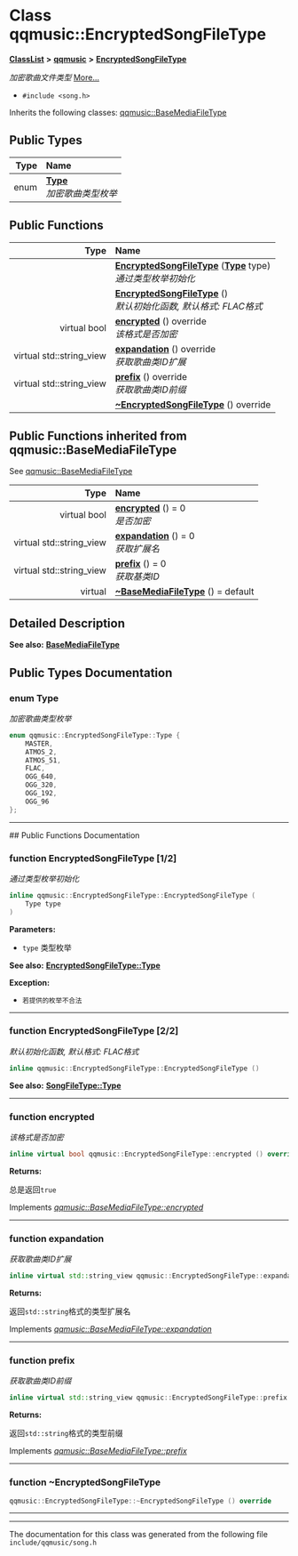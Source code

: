 

# Class qqmusic::EncryptedSongFileType



[**ClassList**](annotated.md) **>** [**qqmusic**](namespaceqqmusic.md) **>** [**EncryptedSongFileType**](classqqmusic_1_1EncryptedSongFileType.md)



_加密歌曲文件类型_ [More...](#detailed-description)

* `#include <song.h>`



Inherits the following classes: [qqmusic::BaseMediaFileType](classqqmusic_1_1BaseMediaFileType.md)














## Public Types

| Type | Name |
| ---: | :--- |
| enum  | [**Type**](#enum-type)  <br>_加密歌曲类型枚举_  |








































## Public Functions

| Type | Name |
| ---: | :--- |
|   | [**EncryptedSongFileType**](#function-encryptedsongfiletype-12) ([**Type**](classqqmusic_1_1EncryptedSongFileType.md#enum-type) type) <br>_通过类型枚举初始化_  |
|   | [**EncryptedSongFileType**](#function-encryptedsongfiletype-22) () <br>_默认初始化函数, 默认格式: FLAC格式_  |
| virtual bool | [**encrypted**](#function-encrypted) () override<br>_该格式是否加密_  |
| virtual std::string\_view | [**expandation**](#function-expandation) () override<br>_获取歌曲类ID扩展_  |
| virtual std::string\_view | [**prefix**](#function-prefix) () override<br>_获取歌曲类ID前缀_  |
|   | [**~EncryptedSongFileType**](#function-encryptedsongfiletype) () override<br> |


## Public Functions inherited from qqmusic::BaseMediaFileType

See [qqmusic::BaseMediaFileType](classqqmusic_1_1BaseMediaFileType.md)

| Type | Name |
| ---: | :--- |
| virtual bool | [**encrypted**](classqqmusic_1_1BaseMediaFileType.md#function-encrypted) () = 0<br>_是否加密_  |
| virtual std::string\_view | [**expandation**](classqqmusic_1_1BaseMediaFileType.md#function-expandation) () = 0<br>_获取扩展名_  |
| virtual std::string\_view | [**prefix**](classqqmusic_1_1BaseMediaFileType.md#function-prefix) () = 0<br>_获取基类ID_  |
| virtual  | [**~BaseMediaFileType**](classqqmusic_1_1BaseMediaFileType.md#function-basemediafiletype) () = default<br> |






















































## Detailed Description




**See also:** [**BaseMediaFileType**](classqqmusic_1_1BaseMediaFileType.md) 



    
## Public Types Documentation




### enum Type 

_加密歌曲类型枚举_ 
```C++
enum qqmusic::EncryptedSongFileType::Type {
    MASTER,
    ATMOS_2,
    ATMOS_51,
    FLAC,
    OGG_640,
    OGG_320,
    OGG_192,
    OGG_96
};
```




<hr>
## Public Functions Documentation




### function EncryptedSongFileType [1/2]

_通过类型枚举初始化_ 
```C++
inline qqmusic::EncryptedSongFileType::EncryptedSongFileType (
    Type type
) 
```





**Parameters:**


* `type` 类型枚举



**See also:** [**EncryptedSongFileType::Type**](classqqmusic_1_1EncryptedSongFileType.md#enum-type)


**Exception:**


* `若提供的枚举不合法` 




        

<hr>



### function EncryptedSongFileType [2/2]

_默认初始化函数, 默认格式: FLAC格式_ 
```C++
inline qqmusic::EncryptedSongFileType::EncryptedSongFileType () 
```





**See also:** [**SongFileType::Type**](classqqmusic_1_1SongFileType.md#enum-type) 



        

<hr>



### function encrypted 

_该格式是否加密_ 
```C++
inline virtual bool qqmusic::EncryptedSongFileType::encrypted () override
```





**Returns:**

总是返回`true` 





        
Implements [*qqmusic::BaseMediaFileType::encrypted*](classqqmusic_1_1BaseMediaFileType.md#function-encrypted)


<hr>



### function expandation 

_获取歌曲类ID扩展_ 
```C++
inline virtual std::string_view qqmusic::EncryptedSongFileType::expandation () override
```





**Returns:**

返回`std::string`格式的类型扩展名 





        
Implements [*qqmusic::BaseMediaFileType::expandation*](classqqmusic_1_1BaseMediaFileType.md#function-expandation)


<hr>



### function prefix 

_获取歌曲类ID前缀_ 
```C++
inline virtual std::string_view qqmusic::EncryptedSongFileType::prefix () override
```





**Returns:**

返回`std::string`格式的类型前缀 





        
Implements [*qqmusic::BaseMediaFileType::prefix*](classqqmusic_1_1BaseMediaFileType.md#function-prefix)


<hr>



### function ~EncryptedSongFileType 

```C++
qqmusic::EncryptedSongFileType::~EncryptedSongFileType () override
```




<hr>

------------------------------
The documentation for this class was generated from the following file `include/qqmusic/song.h`

